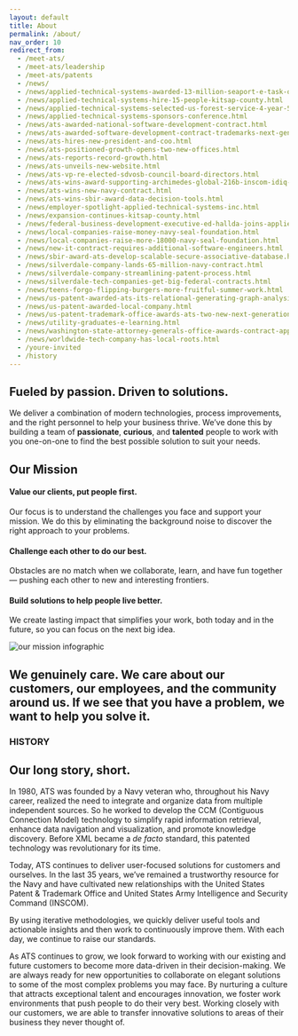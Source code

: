 ```yaml
---
layout: default
title: About
permalink: /about/
nav_order: 10
redirect_from:
  - /meet-ats/
  - /meet-ats/leadership
  - /meet-ats/patents
  - /news/
  - /news/applied-technical-systems-awarded-13-million-seaport-e-task-order-life-cycle-management-support
  - /news/applied-technical-systems-hire-15-people-kitsap-county.html
  - /news/applied-technical-systems-selected-us-forest-service-4-year-5-million-it-professional-services
  - /news/applied-technical-systems-sponsors-conference.html
  - /news/ats-awarded-national-software-development-contract.html
  - /news/ats-awarded-software-development-contract-trademarks-next-generation.html
  - /news/ats-hires-new-president-and-coo.html
  - /news/ats-positioned-growth-opens-two-new-offices.html
  - /news/ats-reports-record-growth.html
  - /news/ats-unveils-new-website.html
  - /news/ats-vp-re-elected-sdvosb-council-board-directors.html
  - /news/ats-wins-award-supporting-archimedes-global-216b-inscom-idiq-contract.html
  - /news/ats-wins-new-navy-contract.html
  - /news/ats-wins-sbir-award-data-decision-tools.html
  - /news/employer-spotlight-applied-technical-systems-inc.html
  - /news/expansion-continues-kitsap-county.html
  - /news/federal-business-development-executive-ed-hallda-joins-applied-technical-systems.html
  - /news/local-companies-raise-money-navy-seal-foundation.html
  - /news/local-companies-raise-more-18000-navy-seal-foundation.html
  - /news/new-it-contract-requires-additional-software-engineers.html
  - /news/sbir-award-ats-develop-scalable-secure-associative-database.html
  - /news/silverdale-company-lands-65-million-navy-contract.html
  - /news/silverdale-company-streamlining-patent-process.html
  - /news/silverdale-tech-companies-get-big-federal-contracts.html
  - /news/teens-forgo-flipping-burgers-more-fruitful-summer-work.html
  - /news/us-patent-awarded-ats-its-relational-generating-graph-analysis-engine.html
  - /news/us-patent-awarded-local-company.html
  - /news/us-patent-trademark-office-awards-ats-two-new-next-generation-software-development-initiatives
  - /news/utility-graduates-e-learning.html
  - /news/washington-state-attorney-generals-office-awards-contract-applied-technical-systems-data-mining
  - /news/worldwide-tech-company-has-local-roots.html
  - /youre-invited
  - /history
---
```

<article class="hero hero--about">
    <div class="hero__content hero__content--short">
        <h2 class="hero__title">Fueled by passion. Driven to solutions. </h2>
        <p class="hero__summary">We deliver a combination of modern technologies, process improvements, and the right personnel to help your business thrive. We’ve done this by building a team of <strong>passionate</strong>, <strong>curious</strong>, and <strong>talented</strong> people to work with you one-on-one to find the best possible solution to suit your needs.</p>    
    </div>
</article>

<section class="about-container">
    <article>
        <h2>Our Mission</h2>
        <h4>Value our clients, put people first.</h4>
        <p>
            Our focus is to understand the challenges you face and support your mission. We do this by eliminating the background noise to discover the right approach to your problems.
        </p>
        <h4>Challenge each other to do our best.</h4>
        <p>
            Obstacles are no match when we collaborate, learn, and have fun together &mdash; pushing each other to new and interesting frontiers. 
        </p>
        <h4>Build solutions to help people live better.</h4>
        <p>
            We create lasting impact that simplifies your work, both today and in the future, so you can focus on the next big idea.
        </p>
    </article>
    <article>
        <img src="{{ site.baseurl }}/assets/images/mission-illustrated.png" alt="our mission infographic">
    </article>
</section>

<section class="about-inverse">
    <article class="about-container">
        <h2>We genuinely care. We care about our customers, our employees, and the community around us. If we see that you have a problem, <strong>we want to help you solve it.</strong></h2>
    </article>
</section>

<section id="history" class="about-container">
    <h3>HISTORY</h3>
    <h2>Our long story, short.</h2>
    <article>
        <p>
           In 1980, ATS was founded by a Navy veteran who, throughout his Navy career, realized the need to integrate and organize data from multiple independent sources. So he worked to develop the CCM (Contiguous Connection Model) technology to simplify rapid information retrieval, enhance data navigation and visualization, and promote knowledge discovery. Before XML became a <em>de facto</em> standard, this patented technology was revolutionary for its time.
       </p>
       <p>  
            Today, ATS continues to deliver user-focused solutions for customers and ourselves. In the last 35 years, we’ve remained a trustworthy resource for the Navy and have cultivated new relationships with the United States Patent & Trademark Office and United States Army Intelligence and Security Command (INSCOM).  
        </p>
    </article>
    <article>
        <p>
           By using iterative methodologies, we quickly deliver useful tools and actionable insights and then work to continuously improve them. With each day, we continue to raise our standards.
        </p>
        <p>
            As ATS continues to grow, we look forward to working with our existing and future customers to become more data-driven in their decision-making. We are always ready for new opportunities to collaborate on elegant solutions to some of the most complex problems you may face. By nurturing a culture that attracts exceptional talent and encourages innovation, we foster work environments that push people to do their very best. Working closely with our customers, we are able to transfer innovative solutions to areas of their business they never thought of.
        </p>
    </article>
</section>

